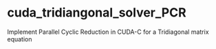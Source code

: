 # cuda_tridiangonal_solver_PCR
Implement Parallel Cyclic Reduction in CUDA-C for a Tridiagonal matrix equation
